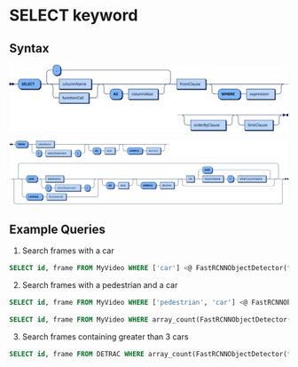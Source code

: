 # SELECT keyword

## Syntax

![Flow chart showing the syntax of the SELECT keyword](images/select.svg)

![Flow chart showing the syntax of the FROM keyword](images/from.svg)


## Example Queries

1. Search frames with a car

```sql
SELECT id, frame FROM MyVideo WHERE ['car'] <@ FastRCNNObjectDetector(frame).labels;
```
2. Search frames with a pedestrian and a car

```sql
SELECT id, frame FROM MyVideo WHERE ['pedestrian', 'car'] <@ FastRCNNObjectDetector(frame).labels;
```


```sql
SELECT id, frame FROM MyVideo WHERE array_count(FastRCNNObjectDetector(frame).labels, 'car') > 3;
```

3. Search frames containing greater than 3 cars

```sql
SELECT id, frame FROM DETRAC WHERE array_count(FastRCNNObjectDetector(frame).labels, 'car') > 3;
```
